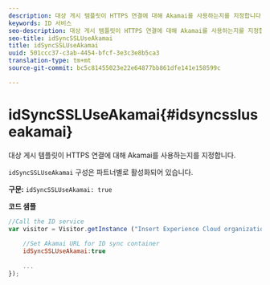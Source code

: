 ```yaml
---
description: 대상 게시 템플릿이 HTTPS 연결에 대해 Akamai를 사용하는지를 지정합니다.
keywords: ID 서비스
seo-description: 대상 게시 템플릿이 HTTPS 연결에 대해 Akamai를 사용하는지를 지정합니다.
seo-title: idSyncSSLUseAkamai
title: idSyncSSLUseAkamai
uuid: 501ccc37-c3ab-4454-bfcf-3e3c3e8b5ca3
translation-type: tm+mt
source-git-commit: bc5c81455023e22e64877bb861dfe141e158599c

---
```



# idSyncSSLUseAkamai{#idsyncssluseakamai}

대상 게시 템플릿이 HTTPS 연결에 대해 Akamai를 사용하는지를 지정합니다.

`idSyncSSLUseAkamai` 구성은 파트너별로 활성화되어 있습니다.

**구문:** `idSyncSSLUseAkamai: true`

**코드 샘플**

```js
//Call the ID service 
var visitor = Visitor.getInstance ("Insert Experience Cloud organization ID here",{ 
 
    //Set Akamai URL for ID sync container 
    idSyncSSLUseAkamai:true 
 
    ... 
});
```

